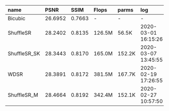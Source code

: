 |name|PSNR|SSIM|Flops|parms|log|
|:---|:---|:---|:---|:---|:---|
|Bicubic|26.6952|0.7663|-|-|-|
|ShuffleSR|28.2402|0.8135|126.5M|56.5K|2020-03-01 16:15:26|
|ShuffleSR_SK|28.3443|0.8170|165.0M|152.2K|2020-03-07 13:45:55|
|WDSR|28.3891|0.8172|381.5M|167.7K|2020-02-19 17:26:55|
|ShuffleSR_M|28.4664|0.8192|342.4M|152.1K|2020-02-27 10:57:50|
